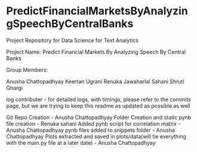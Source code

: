 # PredictFinancialMarketsByAnalyzingSpeechByCentralBanks

Project Repository for Data Science for Text Analytics 

Project Name: Predict Financial Markets By Analyzing Speech By Central Banks

Group Members:

Anusha Chattopadhyay
Keertan Ugrani
Renuka Jawaharlal Sahani
Shruti Ghargi



log contributer - for detailed logs, with timings, please refer to the commits page, but we are trying to keep this readme as updated as possible as well

Git Repo Creation - Anusha Chattopadhyay
Folder Creation and static pynb file creation - Renuka sahani
Added pynb script for correlation matrix - Anusha Chattopadhyay
pynb files added to snippets folder - Anusha Chattopadhyay
Plots extracted and saved in plots/data(will tie everything with the main.py file at a later date) - Anusha Chattopadhyay